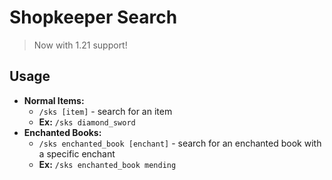 # Shopkeeper Search

> Now with 1.21 support!

## Usage

- **Normal Items:**
    - `/sks [item]` - search for an item
    - **Ex:** `/sks diamond_sword`
- **Enchanted Books:**
    - `/sks enchanted_book [enchant]` - search for an enchanted book with a specific enchant
    - **Ex:** `/sks enchanted_book mending`
